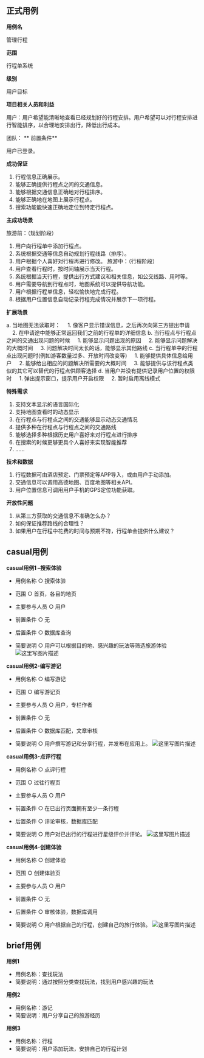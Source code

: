 ## 正式用例

**用例名**

管理行程

**范围**

行程单系统

**级别**

用户目标

**项目相关人员和利益**

用户：用户希望能清晰地查看已经规划好的行程安排。用户希望可以对行程安排进行智能排序，以合理地安排出行，降低出行成本。

团队：
**
前置条件**

用户已登录。

**成功保证**

1. 行程信息正确展示。
2. 能够正确提供行程点之间的交通信息。
3. 能够根据交通信息正确地对行程排序。
4. 能够正确地在地图上展示行程点。
5. 搜索功能能快速正确地定位到特定行程点。

**主成功场景**

旅游前：（规划阶段）
1. 用户向行程单中添加行程点。
2. 系统根据交通等信息自动规划行程线路（排序）。
3. 用户根据个人喜好对行程再进行修改。
旅游中：（行程阶段）
1. 用户查看行程时，按时间轴展示当天行程。
2. 系统根据当天行程，提供出行方式建议和相关信息，如公交线路、用时等。
3. 用户需要导航到行程点时，地图系统可以提供导航功能。
4. 用户根据行程单信息，轻松愉快地完成行程。
5. 根据用户位置信息自动记录行程完成情况并展示下一项行程。

**扩展场景**

a. 当地图无法读取时：
&nbsp;&nbsp;&nbsp;&nbsp;1. 像客户显示错误信息，之后再次向第三方提出申请
&nbsp;&nbsp;&nbsp;&nbsp;2. 在申请途中能够正常返回我们之前的行程单的详细信息
b. 当行程点与行程点之间的交通出现问题的时候
&nbsp;&nbsp;&nbsp;&nbsp;1.  能够显示问题出现的原因
&nbsp;&nbsp;&nbsp;&nbsp;2. 能够显示问题解决的大概时间
&nbsp;&nbsp;&nbsp;&nbsp;3. 问题解决时间太长的话，能够显示其他路线
c. 当行程单中的行程点出现问题时(例如游客数量过多、开放时间改变等)
&nbsp;&nbsp;&nbsp;&nbsp;1. 能够提供具体信息给用户
&nbsp;&nbsp;&nbsp;&nbsp;2. 能够给出相应的问题解决所需要的大概时间
&nbsp;&nbsp;&nbsp;&nbsp;3. 能够提供与该行程点类似的其它可以替代的行程点供顾客选择
d. 当用户并没有提供记录用户位置的权限时
&nbsp;&nbsp;&nbsp;&nbsp;1. 弹出提示窗口，提示用户开启权限
&nbsp;&nbsp;&nbsp;&nbsp;2. 暂时启用离线模式


**特殊需求**

1. 支持文本显示的语言国际化
2. 支持地图查看时的动态显示
3. 在行程点与行程点之间的交通能够显示动态交通情况
4. 提供多种在行程点与行程点之间的交通路线
5. 能够选择多种根据历史用户喜好来对行程点进行排序
6. 在搜索的时候更够更具个人喜好来实现智能推荐
7. ......

**技术和数据**

1. 行程数据可由酒店预定、门票预定等APP导入，或由用户手动添加。
2. 交通信息可以调用高德地图、百度地图等相关API。
3. 用户位置信息可调用用户手机的GPS定位功能获取。

**开放性问题**

1. 从第三方获取的交通信息不准确怎么办？
2. 如何保证推荐路线的合理性？
3. 如果用户在行程中花费的时间与预期不符，行程单会提供什么建议？


## casual用例


**casual用例1 –搜索体验**

 - 用例名称
○	搜索体验

 - 范围
○	首页，各目的地页

 - 主要参与人员
○	用户

 - 前置条件
○	无

 - 后置条件
○	数据库查询

 - 简要说明
○	用户可以根据目的地、感兴趣的玩法等筛选旅游体验
![这里写图片描述](http://img.blog.csdn.net/20180419233355209?watermark/2/text/aHR0cDovL2Jsb2cuY3Nkbi5uZXQvcXFfMzgxMjEzMDA=/font/5a6L5L2T/fontsize/400/fill/I0JBQkFCMA==/dissolve/70/gravity/SouthEast)


**casual用例2-编写游记**

 - 用例名称
○	编写游记

 - 范围
○	编写游记页

 - 主要参与人员
○	用户，专栏作者

 - 前置条件
○	无

 - 后置条件
○	数据库匹配，文章审核

 - 简要说明
○	用户撰写游记和分享行程，并发布在应用上。
![这里写图片描述](http://img.blog.csdn.net/20180419233525470?watermark/2/text/aHR0cDovL2Jsb2cuY3Nkbi5uZXQvcXFfMzgxMjEzMDA=/font/5a6L5L2T/fontsize/400/fill/I0JBQkFCMA==/dissolve/70/gravity/SouthEast)

**casual用例3-点评行程**

 - 用例名称
○	点评行程

 - 范围
○	过往行程页

 - 主要参与人员
○	用户

 - 前置条件
○  在已出行页面拥有至少一条行程

 - 后置条件
○  评论审核，数据库匹配

 - 简要说明
○	用户对已出行的行程进行星级评价并评论。
![这里写图片描述](http://img.blog.csdn.net/20180420172006226?watermark/2/text/aHR0cDovL2Jsb2cuY3Nkbi5uZXQvd2VpeGluXzM2OTQyOTU4/font/5a6L5L2T/fontsize/400/fill/I0JBQkFCMA==/dissolve/70/gravity/SouthEast)

**casual用例4-创建体验**

 - 用例名称
○	创建体验

 - 范围
○	创建体验页

 - 主要参与人员
○	用户

 - 前置条件
○  无

 - 后置条件
○  审核体验，数据库调用

 - 简要说明
○	用户根据自己的行程，创建自己的旅行体验。
![这里写图片描述](http://img.blog.csdn.net/20180420172347584?watermark/2/text/aHR0cDovL2Jsb2cuY3Nkbi5uZXQvd2VpeGluXzM2OTQyOTU4/font/5a6L5L2T/fontsize/400/fill/I0JBQkFCMA==/dissolve/70/gravity/SouthEast)

## brief用例
**用例1**

- 用例名称：查找玩法
- 简要说明：通过按照分类查找玩法，找到用户感兴趣的玩法

**用例2**

- 用例名称：游记
- 简要说明：用户分享自己的旅游经历


**用例3**

- 用例名称：行程
- 简要说明：用户添加玩法，安排自己的行程计划



